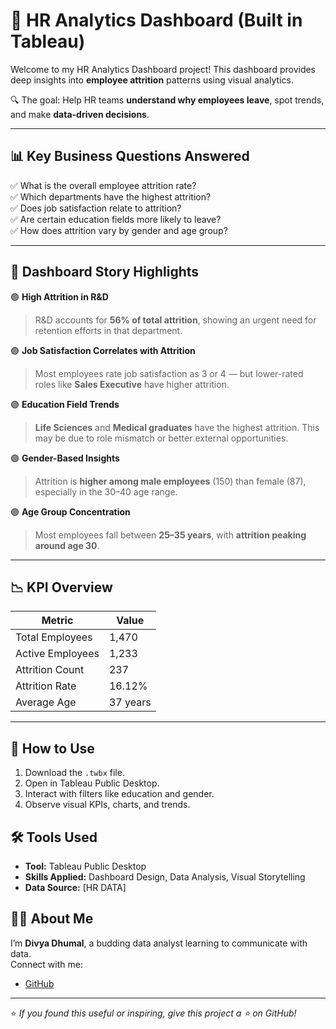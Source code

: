 # 💼 HR Analytics Dashboard (Built in Tableau)

Welcome to my HR Analytics Dashboard project! This dashboard provides deep insights into **employee attrition** patterns using visual analytics.

🔍 The goal: Help HR teams **understand why employees leave**, spot trends, and make **data-driven decisions**.

---

## 📊 Key Business Questions Answered

✅ What is the overall employee attrition rate?  
✅ Which departments have the highest attrition?  
✅ Does job satisfaction relate to attrition?  
✅ Are certain education fields more likely to leave?  
✅ How does attrition vary by gender and age group?

---

## 🔦 Dashboard Story Highlights

🟣 **High Attrition in R&D**  
> R&D accounts for **56% of total attrition**, showing an urgent need for retention efforts in that department.

🟣 **Job Satisfaction Correlates with Attrition**  
> Most employees rate job satisfaction as 3 or 4 — but lower-rated roles like **Sales Executive** have higher attrition.

🟣 **Education Field Trends**  
> **Life Sciences** and **Medical graduates** have the highest attrition. This may be due to role mismatch or better external opportunities.

🟣 **Gender-Based Insights**  
> Attrition is **higher among male employees** (150) than female (87), especially in the 30–40 age range.

🟣 **Age Group Concentration**  
> Most employees fall between **25–35 years**, with **attrition peaking around age 30**.

---

## 📉 KPI Overview

| Metric              | Value     |
|---------------------|-----------|
| Total Employees     | 1,470     |
| Active Employees    | 1,233     |
| Attrition Count     | 237       |
| Attrition Rate      | 16.12%    |
| Average Age         | 37 years  |

---

## 🚀 How to Use

1. Download the `.twbx` file.
2. Open in Tableau Public Desktop.
3. Interact with filters like education and gender.
4. Observe visual KPIs, charts, and trends.


## 🛠 Tools Used

- **Tool:** Tableau Public Desktop
- **Skills Applied:** Dashboard Design, Data Analysis, Visual Storytelling
- **Data Source:** [HR DATA]


## 👩‍💻 About Me

I’m **Divya Dhumal**, a budding data analyst learning to communicate with data.  
Connect with me:

 
- [GitHub](https://github.com/divyadhumal)

---

⭐️ *If you found this useful or inspiring, give this project a ⭐ on GitHub!*
